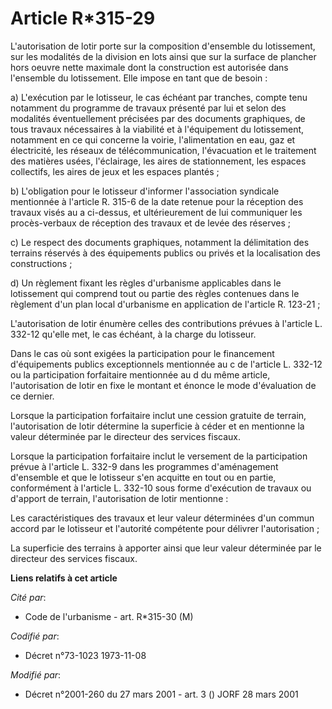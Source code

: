 # Article R*315-29

L'autorisation de lotir porte sur la composition d'ensemble du lotissement, sur les modalités de la division en lots ainsi
que sur la surface de plancher hors oeuvre nette maximale dont la construction est autorisée dans l'ensemble du lotissement.
Elle impose en tant que de besoin :

a) L'exécution par le lotisseur, le cas échéant par tranches, compte tenu notamment du programme de travaux présenté par lui
et selon des modalités éventuellement précisées par des documents graphiques, de tous travaux nécessaires à la viabilité et à
l'équipement du lotissement, notamment en ce qui concerne la voirie, l'alimentation en eau, gaz et électricité, les réseaux
de télécommunication, l'évacuation et le traitement des matières usées, l'éclairage, les aires de stationnement, les espaces
collectifs, les aires de jeux et les espaces plantés ;

b) L'obligation pour le lotisseur d'informer l'association syndicale mentionnée à l'article R. 315-6 de la date retenue pour
la réception des travaux visés au a ci-dessus, et ultérieurement de lui communiquer les procès-verbaux de réception des
travaux et de levée des réserves ;

c) Le respect des documents graphiques, notamment la délimitation des terrains réservés à des équipements publics ou privés
et la localisation des constructions ;

d) Un règlement fixant les règles d'urbanisme applicables dans le lotissement qui comprend tout ou partie des règles
contenues dans le règlement d'un plan local d'urbanisme en application de l'article R. 123-21 ;

L'autorisation de lotir énumère celles des contributions prévues à l'article L. 332-12 qu'elle met, le cas échéant, à la
charge du lotisseur.

Dans le cas où sont exigées la participation pour le financement d'équipements publics exceptionnels mentionnée au c de
l'article L. 332-12 ou la participation forfaitaire mentionnée au d du même article, l'autorisation de lotir en fixe le
montant et énonce le mode d'évaluation de ce dernier.

Lorsque la participation forfaitaire inclut une cession gratuite de terrain, l'autorisation de lotir détermine la superficie
à céder et en mentionne la valeur déterminée par le directeur des services fiscaux.

Lorsque la participation forfaitaire inclut le versement de la participation prévue à l'article L. 332-9 dans les programmes
d'aménagement d'ensemble et que le lotisseur s'en acquitte en tout ou en partie, conformément à l'article L. 332-10 sous
forme d'exécution de travaux ou d'apport de terrain, l'autorisation de lotir mentionne :

Les caractéristiques des travaux et leur valeur déterminées d'un commun accord par le lotisseur et l'autorité compétente pour
délivrer l'autorisation ;

La superficie des terrains à apporter ainsi que leur valeur déterminée par le directeur des services fiscaux.

**Liens relatifs à cet article**

_Cité par_:

  - Code de l'urbanisme - art. R*315-30 (M)

_Codifié par_:

  - Décret n°73-1023 1973-11-08

_Modifié par_:

  - Décret n°2001-260 du 27 mars 2001 - art. 3 () JORF 28 mars 2001
